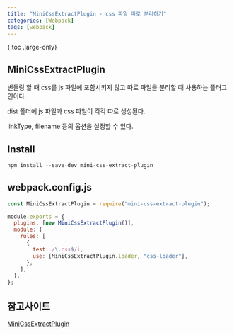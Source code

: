 ```yaml
---
title: "MiniCssExtractPlugin - css 파일 따로 분리하기"
categories: [Webpack]
tags: [webpack]
---
```


{:toc .large-only}

## MiniCssExtractPlugin

번들링 할 때 css를 js 파일에 포함시키지 않고 따로 파일을 분리할 때 사용하는 플러그인이다.

dist 폴더에 js 파일과 css 파일이 각각 따로 생성된다.

linkType, filename 등의 옵션을 설정할 수 있다.

## Install

```js
npm install --save-dev mini-css-extract-plugin
```

## webpack.config.js

```js
const MiniCssExtractPlugin = require("mini-css-extract-plugin");

module.exports = {
  plugins: [new MiniCssExtractPlugin()],
  module: {
    rules: [
      {
        test: /\.css$/i,
        use: [MiniCssExtractPlugin.loader, "css-loader"],
      },
    ],
  },
};
```

## 참고사이트

[MiniCssExtractPlugin](https://webpack.js.org/plugins/mini-css-extract-plugin/)
